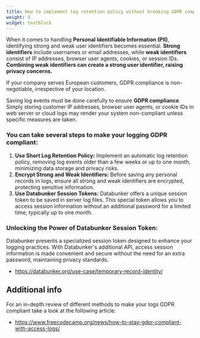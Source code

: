 ```yaml
---
title: How to implement log retention policy without breaking GDPR compliance
weight: 5
widget: textblock
---
```

When it comes to handling **Personal Identifiable Information (PII)**, identifying strong and weak user identifiers becomes essential. **Strong identifiers** include usernames or email addresses, while **weak identifiers** consist of IP addresses, browser user agents, cookies, or session IDs. **Combining weak identifiers can create a strong user identifier, raising privacy concerns.**

If your company serves European customers, GDPR compliance is non-negotiable, irrespective of your location.

Saving log events must be done carefully to ensure **GDPR compliance**. Simply storing customer IP addresses, browser user agents, or cookie IDs in web server or cloud logs may render your system non-compliant unless specific measures are taken.

### You can take several steps to make your logging GDPR compliant:
1. **Use Short Log Retention Policy:** Implement an automatic log retention policy, removing log events older than a few weeks or up to one month, minimizing data storage and privacy risks.
1. **Encrypt Strong and Weak Identifiers:** Before saving any personal records in logs, ensure all strong and weak identifiers are encrypted, protecting sensitive information.
1. **Use Databunker Session Tokens:** Databunker offers a unique session token to be saved in server log files. This special token allows you to access session information without an additional password for a limited time, typically up to one month.

### Unlocking the Power of Databunker Session Token:
Databunker presents a specialized session token designed to enhance your logging practices. With Databunker's additional API, access session information is made convenient and secure without the need for an extra password, maintaining privacy standards.

- https://databunker.org/use-case/temporary-record-identity/


## Additional info

For an in-depth review of different methods to make your logs GDPR compliant take a look at the following article:

- https://www.freecodecamp.org/news/how-to-stay-gdpr-compliant-with-access-logs/

